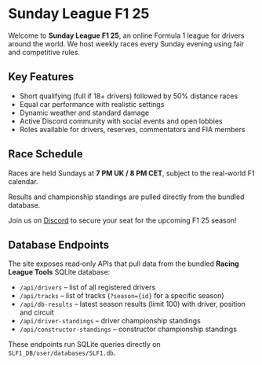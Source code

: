 # Sunday League F1 25

Welcome to **Sunday League F1 25**, an online Formula 1 league for drivers around the world. We host weekly races every Sunday evening using fair and competitive rules.

## Key Features

- Short qualifying (full if 18+ drivers) followed by 50% distance races
- Equal car performance with realistic settings
- Dynamic weather and standard damage
- Active Discord community with social events and open lobbies
- Roles available for drivers, reserves, commentators and FIA members

## Race Schedule

Races are held Sundays at **7 PM UK / 8 PM CET**, subject to the real-world F1 calendar.

Results and championship standings are pulled directly from the bundled database.

Join us on [Discord](https://discord.gg/slf1) to secure your seat for the upcoming F1 25 season!

## Database Endpoints

The site exposes read‑only APIs that pull data from the bundled **Racing League Tools** SQLite database:

- `/api/drivers` – list of all registered drivers
- `/api/tracks` – list of tracks (`?season={id}` for a specific season)
- `/api/db-results` – latest season results (limit 100) with driver, position and circuit
- `/api/driver-standings` – driver championship standings
- `/api/constructor-standings` – constructor championship standings

These endpoints run SQLite queries directly on `SLF1_DB/user/databases/SLF1.db`.
